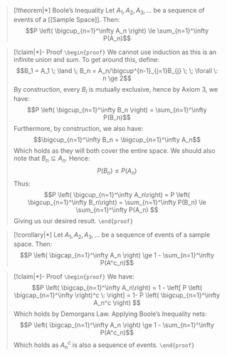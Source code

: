 
>[!theorem|*] Boole’s Inequality
>Let $A_1,A_2,A_3, \dots$ be a sequence of events of a [[Sample Space]]. Then: $$P \left(  \bigcup_{n=1}^\infty A_n \right) \le \sum_{n=1}^\infty P(A_n)$$

>[!claim|*]- Proof
>`\begin{proof}`
>We cannot use induction as this is an infinite union and sum. To get around this, define: $$B_1 = A_1 \; \land \; B_n = A_n/\bigcup^{n-1}_{j=1}B_{j} \; \; \forall \: n \ge 2$$By construction, every $B_i$ is mutually exclusive, hence by Axiom $3$, we have: $$P \left( \bigcup_{n=1}^\infty B_n \right) = \sum_{n=1}^\infty P(B_n)$$Furthermore, by construction, we also have: $$\bigcup_{n=1}^\infty B_n = \bigcup_{n=1}^\infty A_n$$Which holds as they will both cover the entire space. We should also note that $B_n \subseteq A_n$. Hence: $$P(B_n) \le P(A_n)$$Thus: $$P \left( \bigcup_{n=1}^\infty A_n\right) = P \left( \bigcup_{n=1}^\infty B_n\right) = \sum_{n=1}^\infty P(B_n) \le \sum_{n=1}^\infty P(A_n) $$Giving us our desired result.
>`\end{proof}`

>[!corollary|*]
>Let $A_1,A_2,A_3, \dots$ be a sequence of events of a sample space. Then: $$P \left(  \bigcap_{n=1}^\infty A_n \right) \ge 1 - \sum_{n=1}^\infty P(A^c_n)$$

>[!claim|*]- Proof
>`\begin{proof}`
>We have: $$P \left( \bigcap_{n=1}^\infty A_n\right) = 1 - \left[  P \left( \bigcap_{n=1}^\infty \right)^c \: \right] = 1- P \left( \bigcup_{n=1}^\infty A_n^c \right) $$Which holds by Demorgans Law. Applying Boole’s Inequality nets: $$P \left(  \bigcap_{n=1}^\infty A_n \right) \ge 1 - \sum_{n=1}^\infty P(A^c_n)$$Which holds as $A_n^c$ is also a sequence of events. 
>`\end{proof}`



